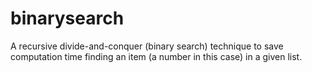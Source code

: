 # binarysearch
A recursive divide-and-conquer (binary search) technique to save computation time finding an item (a number in this case) in a given list.
